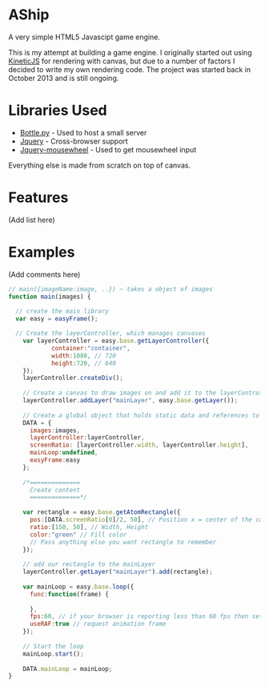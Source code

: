 # AShip
A very simple HTML5 Javascipt game engine.

This is my attempt at building a game engine. I originally started out using 
<a href="https://github.com/ericdrowell/KineticJS/">KineticJS</a> for rendering with canvas, but due to a number of factors I decided to write my own rendering code. The project was started back in October 2013 and is still ongoing.

# Libraries Used

- <a href="https://github.com/bottlepy/bottle">Bottle.py</a> - Used to host a small server
- <a href="http://jquery.com">Jquery</a> - Cross-browser support
- <a href="https://github.com/jquery/jquery-mousewheel/">Jquery-mousewheel</a> - Used to get mousewheel input

Everything else is made from scratch on top of canvas.

# Features

(Add list here)

# Examples

(Add comments here)

```javascript
// main({imageName:image, ..}) ~ takes a object of images
function main(images) {
  
  // create the main library
  var easy = easyFrame();

  // Create the layerController, which manages canvases
	var layerController = easy.base.getLayerController({
			container:"container",
			width:1080, // 720
			height:720, // 640
	});
	layerController.createDiv();
	
	// Create a canvas to draw images on and add it to the layerController
	layerController.addLayer("mainLayer", easy.base.getLayer());
	
	// Create a global object that holds static data and references to other important objects
	DATA = {
	  images:images,
	  layerController:layerController,
	  screenRatio: [layerController.width, layerController.height],
	  mainLoop:undefined,
	  easyFrame:easy
	};
	
	/*==============
	  Create content
	  ==============*/
	
	var rectangle = easy.base.getAtomRectangle({
	  pos:[DATA.screenRatio[0]/2, 50], // Position x = center of the canvas, y = 50
	  ratio:[150, 50], // Width, Height
	  color:"green" // Fill color
	  // Pass anything else you want rectangle to remember
	});
	
	// add our rectangle to the mainLayer
	layerController.getLayer("mainLayer").add(rectangle);
	
	var mainLoop = easy.base.loop({
	  func:function(frame) {
	    
	  }, 
	  fps:60, // if your browser is reporting less than 60 fps then set fps to 80 (Such is the case with opera)
	  useRAF:true // request animation frame
	});
	
	// Start the loop
	mainLoop.start();
	
	DATA.mainLoop = mainLoop;
}
```
